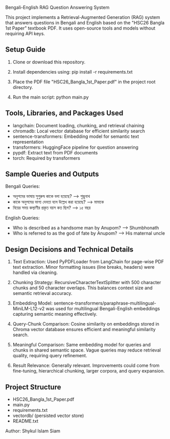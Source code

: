 Bengali-English RAG Question Answering System

This project implements a Retrieval-Augmented Generation (RAG) system that answers questions in Bengali and English based on the "HSC26 Bangla 1st Paper" textbook PDF. It uses open-source tools and models without requiring API keys.

Setup Guide
-----------

1. Clone or download this repository.

2. Install dependencies using:
   pip install -r requirements.txt

3. Place the PDF file "HSC26_Bangla_1st_Paper.pdf" in the project root directory.

4. Run the main script:
   python main.py

Tools, Libraries, and Packages Used
-----------------------------------

- langchain: Document loading, chunking, and retrieval chaining
- chromadb: Local vector database for efficient similarity search
- sentence-transformers: Embedding model for semantic text representation
- transformers: HuggingFace pipeline for question answering
- pypdf: Extract text from PDF documents
- torch: Required by transformers

Sample Queries and Outputs
--------------------------

Bengali Queries:
- অনুপমের ভাষায় সুপুরুষ কাকে বলা হয়েছে? --> শুম্ভুনাথ
- কাকে অনুপমের ভাগ্য দেবতা বলে উল্লেখ করা হয়েছে? --> মামাকে
- বিয়ের সময় কল্যাণীর প্রকৃত বয়স কত ছিল? --> ১৫ বছর

English Queries:
- Who is described as a handsome man by Anupom? --> Shumbhonath
- Who is referred to as the god of fate by Anupom? --> His maternal uncle

Design Decisions and Technical Details
--------------------------------------

1. Text Extraction:
   Used PyPDFLoader from LangChain for page-wise PDF text extraction. Minor formatting issues (line breaks, headers) were handled via cleaning.

2. Chunking Strategy:
   RecursiveCharacterTextSplitter with 500 character chunks and 50 character overlaps. This balances context size and semantic retrieval accuracy.

3. Embedding Model:
   sentence-transformers/paraphrase-multilingual-MiniLM-L12-v2 was used for multilingual Bengali-English embeddings capturing semantic meaning effectively.

4. Query-Chunk Comparison:
   Cosine similarity on embeddings stored in Chroma vector database ensures efficient and meaningful similarity search.

5. Meaningful Comparison:
   Same embedding model for queries and chunks in shared semantic space. Vague queries may reduce retrieval quality, requiring query refinement.

6. Result Relevance:
   Generally relevant. Improvements could come from fine-tuning, hierarchical chunking, larger corpora, and query expansion.

Project Structure
-----------------

- HSC26_Bangla_1st_Paper.pdf
- main.py
- requirements.txt
- vectordb/  (persisted vector store)
- README.txt

Author: Shykul Islam Siam


